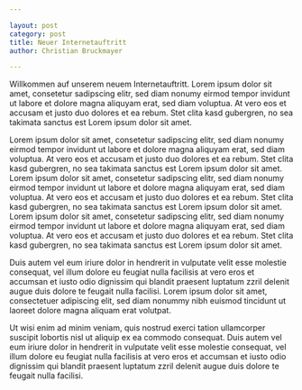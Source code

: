 ```yaml
---

layout: post
category: post
title: Neuer Internetauftritt
author: Christian Bruckmayer

---
```


<p>
Willkommen auf unserem neuem Internetauftritt.
Lorem ipsum dolor sit amet, consetetur sadipscing elitr, sed diam nonumy eirmod tempor invidunt ut labore et
dolore magna aliquyam erat, sed diam voluptua. At vero eos et accusam et justo duo dolores et ea rebum.
Stet clita kasd gubergren, no sea takimata sanctus est Lorem ipsum dolor sit amet.
</p>
<!-- more -->

Lorem ipsum dolor sit amet, consetetur sadipscing elitr, sed diam nonumy eirmod tempor invidunt ut labore et
dolore magna aliquyam erat, sed diam voluptua. At vero eos et accusam et justo duo dolores et ea rebum. Stet
clita kasd gubergren, no sea takimata sanctus est Lorem ipsum dolor sit amet. Lorem ipsum dolor sit amet,
consetetur sadipscing elitr, sed diam nonumy eirmod tempor invidunt ut labore et dolore magna aliquyam erat,
sed diam voluptua. At vero eos et accusam et justo duo dolores et ea rebum. Stet clita kasd gubergren, no sea
takimata sanctus est Lorem ipsum dolor sit amet. Lorem ipsum dolor sit amet, consetetur sadipscing elitr, sed
diam nonumy eirmod tempor invidunt ut labore et dolore magna aliquyam erat, sed diam voluptua. At vero eos et
accusam et justo duo dolores et ea rebum. Stet clita kasd gubergren, no sea takimata sanctus est Lorem ipsum dolor sit
amet.

Duis autem vel eum iriure dolor in hendrerit in vulputate velit esse molestie consequat, vel
illum dolore eu feugiat nulla facilisis at vero eros et accumsan et iusto odio dignissim qui
blandit praesent luptatum zzril delenit augue duis dolore te feugait nulla facilisi. Lorem ipsum
dolor sit amet, consectetuer adipiscing elit, sed diam nonummy nibh euismod tincidunt ut laoreet
dolore magna aliquam erat volutpat.

Ut wisi enim ad minim veniam, quis nostrud exerci tation ullamcorper suscipit lobortis nisl ut
aliquip ex ea commodo consequat. Duis autem vel eum iriure dolor in hendrerit in vulputate velit
esse molestie consequat, vel illum dolore eu feugiat nulla facilisis at vero eros et accumsan et
iusto odio dignissim qui blandit praesent luptatum zzril delenit augue duis dolore te feugait nulla
facilisi.

